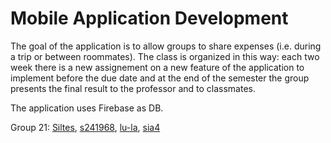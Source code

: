 # Mobile Application Development

The goal of the application is to allow groups to share expenses (i.e. during a trip or between roommates).
The class is organized in this way: each two week there is a new assignement on a new feature of the application to implement before the due date and at the end of the semester the group presents the final result to the professor and to classmates.

The application uses Firebase as DB.

Group 21: [Siltes](https://github.com/Siltes), [s241968](https://github.com/s241968), [lu-la](https://github.com/lu-la), [sia4](https://github.com/sia4)
